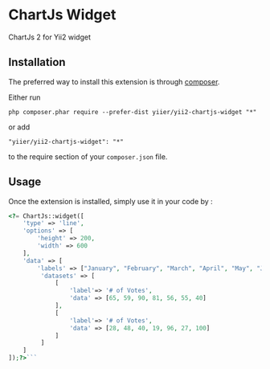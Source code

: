 ChartJs Widget
==============
ChartJs 2 for Yii2 widget

Installation
------------

The preferred way to install this extension is through [composer](http://getcomposer.org/download/).

Either run

```
php composer.phar require --prefer-dist yiier/yii2-chartjs-widget "*"
```

or add

```
"yiier/yii2-chartjs-widget": "*"
```

to the require section of your `composer.json` file.


Usage
-----

Once the extension is installed, simply use it in your code by  :

```php
<?= ChartJs::widget([
    'type' => 'line',
    'options' => [
        'height' => 200,
        'width' => 600
    ],
    'data' => [
        'labels' => ["January", "February", "March", "April", "May", "June", "July"],
         'datasets' => [
             [
                 'label'=> '# of Votes',
                 'data' => [65, 59, 90, 81, 56, 55, 40]
             ],
             [
                 'label'=> '# of Votes',
                 'data' => [28, 48, 40, 19, 96, 27, 100]
             ]
         ]
    ]
]);?>```